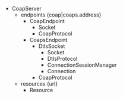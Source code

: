 * CoapServer
  * endpoints {coap|coaps.address}
    * CoapEndpoint
      * Socket
      * CoapProtocol
    * CoapsEndpoint
      * DtlsSocket
        * Socket
        * DtlsProtocol
        * ConnectionSessionManager 
        * Connection
      * CoapProtocol
  * resources {url}
    * Resource 
